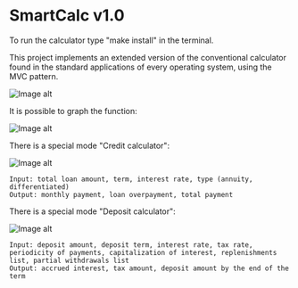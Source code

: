 # SmartCalc v1.0

 To run the calculator type "make install" in the terminal.

 This project implements an extended version of the conventional calculator found in the standard applications of every operating system, using the MVC  pattern.

![Image alt](https://github.com/iayako/fuzzy-quasar/blob/main/images/smartcalc1.png)

 It is possible to graph the function:

![Image alt](https://github.com/iayako/fuzzy-quasar/blob/main/images/smartcalc2.png)

 There is a special mode "Credit calculator":

![Image alt](https://github.com/iayako/fuzzy-quasar/blob/main/images/smartcalc3.png)

	Input: total loan amount, term, interest rate, type (annuity, differentiated)
	Output: monthly payment, loan overpayment, total payment

 There is a special mode "Deposit calculator":

![Image alt](https://github.com/iayako/fuzzy-quasar/blob/main/images/smartcalc4.png)

	Input: deposit amount, deposit term, interest rate, tax rate, periodicity of payments, capitalization of interest, replenishments list, partial withdrawals list
	Output: accrued interest, tax amount, deposit amount by the end of the term
